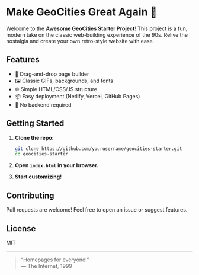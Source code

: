 # Make GeoCities Great Again 🚀

Welcome to the **Awesome GeoCities Starter Project**! This project is a fun, modern take on the classic web-building experience of the 90s. Relive the nostalgia and create your own retro-style website with ease.

## Features

- 🎨 Drag-and-drop page builder
- 🖼️ Classic GIFs, backgrounds, and fonts
- 🌐 Simple HTML/CSS/JS structure
- 📦 Easy deployment (Netlify, Vercel, GitHub Pages)
- 💾 No backend required

## Getting Started

1. **Clone the repo:**
    ```bash
    git clone https://github.com/yourusername/geocities-starter.git
    cd geocities-starter
    ```

2. **Open `index.html` in your browser.**

3. **Start customizing!**

## Contributing

Pull requests are welcome! Feel free to open an issue or suggest features.

## License

MIT

---

> “Homepages for everyone!”  
> — The Internet, 1999